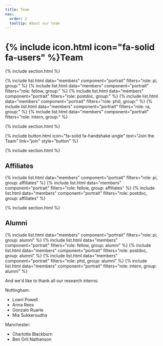 ```yaml
---
title: Team
nav:
  order: 2
  tooltip: About our team
---
```


# {% include icon.html icon="fa-solid fa-users" %}Team


{% include section.html %}

{% include list.html data="members" component="portrait" filters="role: pi, group:" %}
{% include list.html data="members" component="portrait" filters="role: fellow, group:" %}
{% include list.html data="members" component="portrait" filters="role: postdoc, group:" %}
{% include list.html data="members" component="portrait" filters="role: phd, group:" %}
{% include list.html data="members" component="portrait" filters="role: ra, group:" %}
{% include list.html data="members" component="portrait" filters="role: intern, group:" %}

{% include section.html %}

{% include button.html icon="fa-solid fa-handshake-angle" text="Join the Team" link="join" style="button" %}

{% include section.html %}

## Affiliates

{% include list.html data="members" component="portrait" filters="role: pi, group: affiliates" %}
{% include list.html data="members" component="portrait" filters="role: fellow, group: affiliates" %}
{% include list.html data="members" component="portrait" filters="role: postdoc, group: affiliates" %}


{% include section.html %}

## Alumni

{% include list.html data="members" component="portrait" filters="role: pi, group: alumni" %}
{% include list.html data="members" component="portrait" filters="role: fellow, group: alumni" %}
{% include list.html data="members" component="portrait" filters="role: postdoc, group: alumni" %}
{% include list.html data="members" component="portrait" filters="role: phd, group: alumni" %}
{% include list.html data="members" component="portrait" filters="role: intern, group: alumni" %}

And we'd like to thank all our research interns:

Nottingham:
- Lowri Powell
- Anna Rees
- Gonzalo Ruarte
- Mia Sukkersudha

Manchester:
- Charlotte Blackburn
- Ben Orli Nathanson
